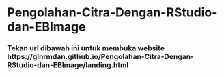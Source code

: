 # Pengolahan-Citra-Dengan-RStudio-dan-EBImage

<h3> Tekan url dibawah ini untuk membuka website
https://glnrmdan.github.io/Pengolahan-Citra-Dengan-RStudio-dan-EBImage/landing.html
